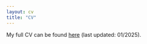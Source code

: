 ```yaml
---
layout: cv
title: "CV"
---
```


My full CV can be found [here](../cv/cv.pdf) (last updated: 01/2025).

